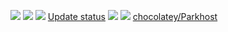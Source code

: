 [![](https://ci.appveyor.com/api/projects/status/github/parkhost/chocolatey-packages?svg=true)](https://ci.appveyor.com/project/parkhost/chocolatey-packages)
[![](http://transparent-favicon.info/favicon.ico)](#)
[![](http://transparent-favicon.info/favicon.ico)](#)
[Update status](https://gist.github.com/parkhost/fedbffbda8a2e372138127cba400c703)
[![](http://transparent-favicon.info/favicon.ico)](#)
[![](http://transparent-favicon.info/favicon.ico)](#)
[chocolatey/Parkhost](https://chocolatey.org/profiles/Parkhost)
